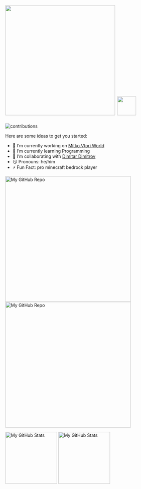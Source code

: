 # <img src="https://user-images.githubusercontent.com/112943652/191781142-ff434c07-7063-43db-96e6-630e083512ca.png" style="width: 350px"> <img src="https://media.giphy.com/media/hvRJCLFzcasrR4ia7z/giphy.gif" width="60px" height="60px">

![contributions](https://user-images.githubusercontent.com/114164593/211161754-89ed1e85-b74e-4035-ad21-0819b727c1bd.svg)

Here are some ideas to get you started:

- 🔭 I’m currently working on <a href="https://github.com/MitkoVtori/Mitko.Vtori-personal-blog" >Mitko.Vtori World</a>
- 🌱 I’m currently learning Programming
- 👯 I’m collaborating with <a href="https://github.com/MitkoVtori" >Dimitar Dimitrov</a>
- 😏 Pronouns: he/him
- ⚡ Fun Fact: pro minecraft bedrock player

<a href="https://github.com/HackerstoyanovBG/first-steps-in-JavaScript" > <img width="400px" alt="My GitHub Repo" src="https://github-readme-stats-git-master-hackerstoyanovbg.vercel.app/api/pin/?username=HackerstoyanovBG&theme=radical&repo=first-steps-in-JavaScript" /><br> </a> 
<a href="https://github.com/MitkoVtori/Mitko.Vtori-personal-blog" > <img width="400px" alt="My GitHub Repo" src="https://github-readme-stats-git-master-hackerstoyanovbg.vercel.app/api/pin/?username=MitkoVtori&theme=radical&repo=Mitko.Vtori-personal-blog" /> </a> 
<br>

<img height="165em" alt="My GitHub Stats" src="https://github-readme-stats-git-master-hackerstoyanovbg.vercel.app/api?username=HackerstoyanovBG&theme=aura&show_icons=true&include_all_commits=true" />

  <img height="165" alt="My GitHub Stats" src="https://github-readme-stats-git-master-hackerstoyanovbg.vercel.app/api/top-langs/?username=HackerstoyanovBG&layout=compact&theme=aura&text_color=00FFFB" />
